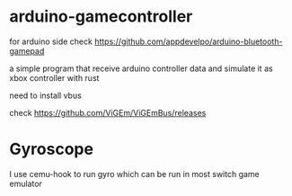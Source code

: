 # arduino-gamecontroller
for arduino side check https://github.com/appdevelpo/arduino-bluetooth-gamepad

a simple program that receive arduino controller data  and simulate it as xbox controller with rust 

need to install vbus 

check https://github.com/ViGEm/ViGEmBus/releases

# Gyroscope 
I use cemu-hook to run gyro which can be run in most switch game emulator 
